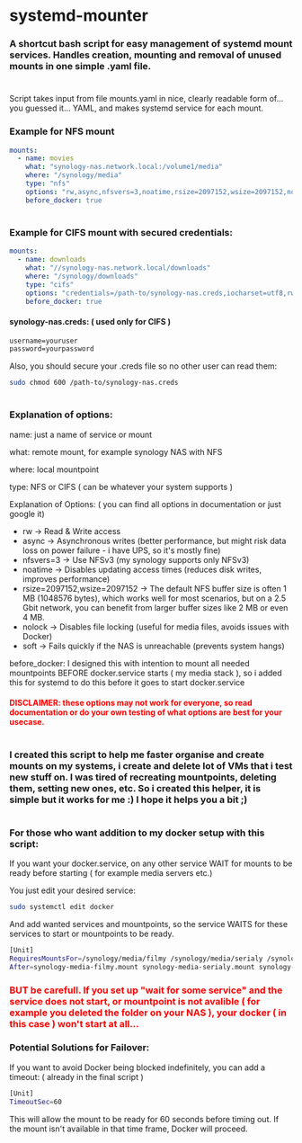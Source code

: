 # systemd-mounter
### A shortcut bash script for easy management of systemd mount services. Handles creation, mounting and removal of unused mounts in one simple .yaml file.

#
Script takes input from file mounts.yaml in nice, clearly readable form of... you guessed it... YAML, and makes systemd service for each mount.

### Example for NFS mount
```yaml
mounts:
  - name: movies
    what: "synology-nas.network.local:/volume1/media"
    where: "/synology/media"
    type: "nfs"
    options: "rw,async,nfsvers=3,noatime,rsize=2097152,wsize=2097152,nolock,soft"
    before_docker: true
```
#

### Example for CIFS mount with secured credentials:
```yaml
mounts:
  - name: downloads
    what: "//synology-nas.network.local/downloads"
    where: "/synology/downloads"
    type: "cifs"
    options: "credentials=/path-to/synology-nas.creds,iocharset=utf8,rw,vers=3.0,nofail,soft"
    before_docker: true
```
#### synology-nas.creds:    ( used only for CIFS )
```txt
username=youruser
password=yourpassword
```
Also, you should secure your .creds file so no other user can read them:
```bash
sudo chmod 600 /path-to/synology-nas.creds
```
#


### Explanation of options:
name: just a name of service or mount

what: remote mount, for example synology NAS with NFS

where: local mountpoint

type: NFS or CIFS    ( can be whatever your system supports )

Explanation of Options: ( you can find all options in documentation or just google it)
- rw → Read & Write access
- async → Asynchronous writes (better performance, but might risk data loss on power failure - i have UPS, so it's mostly fine)
- nfsvers=3 → Use NFSv3 (my synology supports only NFSv3)
- noatime → Disables updating access times (reduces disk writes, improves performance)
- rsize=2097152,wsize=2097152 → The default NFS buffer size is often 1 MB (1048576 bytes), which works well for most scenarios, but on a 2.5 Gbit network, you can benefit from larger buffer sizes like 2 MB or even 4 MB.
- nolock → Disables file locking (useful for media files, avoids issues with Docker)
- soft → Fails quickly if the NAS is unreachable (prevents system hangs)

before_docker: I designed this with intention to mount all needed mountpoints BEFORE docker.service starts ( my media stack ), so i added this for systemd to do this before it goes to start docker.service

#### <span style="color:red"> DISCLAIMER: these options may not work for everyone, so read documentation or do your own testing of what options are best for your usecase. </span>
#

### I created this script to help me faster organise and create mounts on my systems, i create and delete lot of VMs that i test new stuff on. I was tired of recreating mountpoints, deleting them, setting new ones, etc. So i created this helper, it is simple but it works for me :) I hope it helps you a bit ;)

#

### For those who want addition to my docker setup with this script:

If you want your docker.service, on any other service WAIT for mounts to be ready before starting ( for example media servers etc.)

You just edit your desired service:
```bash
sudo systemctl edit docker
```
And add wanted services and mountpoints, so the service WAITS for these services to start or mountpoints to be ready.
```bash
[Unit]
RequiresMountsFor=/synology/media/filmy /synology/media/serialy /synology/downloads /synology/fotky
After=synology-media-filmy.mount synology-media-serialy.mount synology-downloads.mount synology-fotky.mount
```

### <span style="color:red"> BUT be carefull. If you set up "wait for some service" and the service does not start, or mountpoint is not avalible ( for example you deleted the folder on your NAS ), your docker ( in this case ) won't start at all... </span>

### Potential Solutions for Failover:
If you want to avoid Docker being blocked indefinitely, you can add a timeout:  ( already in the final script )

```bash
[Unit]
TimeoutSec=60
```

This will allow the mount to be ready for 60 seconds before timing out. If the mount isn't available in that time frame, Docker will proceed.
